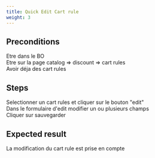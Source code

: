 ```yaml
---
title: Quick Edit Cart rule
weight: 3
---
```


## Preconditions

Etre dans le BO\
Etre sur la page catalog => discount => cart rules\
Avoir déja des cart rules
## Steps

Selectionner un cart rules et cliquer sur le bouton "edit"\
Dans le formulaire d'edit modifier un ou plusieurs champs\
Cliquer sur sauvegarder

## Expected result

La modification du cart rule est prise en compte

